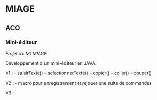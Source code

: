 # MIAGE #
## ACO ##
### Mini-éditeur ###

_Projet de M1 MIAGE_

Développement d'un mini-éditeur en JAVA.

V1 :
	- saisirTexte()
	- selectionnerTexte()
	- copier()
	- coller()
	- couper()

V2 :
	- macro pour enregistrement et rejouer une suite de commandes

V3 : 
